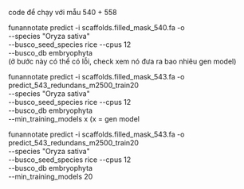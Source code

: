 code để chạy với mẫu 540 + 558

funannotate predict -i scaffolds.filled_mask_540.fa -o  \
    --species "Oryza sativa" \
    --busco_seed_species rice --cpus 12 \
    --busco_db embryophyta \
    (ở bước này có thể có lỗi, check xem nó đưa ra bao nhiêu gen model)

funannotate predict -i scaffolds.filled_mask_543.fa -o predict_543_redundans_m2500_train20 \
    --species "Oryza sativa" \
    --busco_seed_species rice --cpus 12 \
    --busco_db embryophyta \
    --min_training_models x (x = gen model 

funannotate predict -i scaffolds.filled_mask_543.fa -o predict_543_redundans_m2500_train20 \
    --species "Oryza sativa" \
    --busco_seed_species rice --cpus 12 \
    --busco_db embryophyta \
    --min_training_models 20
